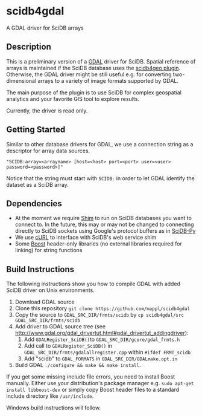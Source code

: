 # scidb4gdal
A GDAL driver for SciDB arrays

## Description
This is a preliminary version of a [GDAL](http://www.gdal.org) driver for SciDB. Spatial reference of arrays is maintained if the SciDB database uses the [scidb4geo plugin](https://github.com/mappl/scidb4geo).
Otherwise, the GDAL driver might be still useful e.g. for converting two-dimensional arrays to a variety of image formats supported by GDAL. 

The main purpose of the plugin is to use SciDB for complex geospatial analytics and your favorite GIS tool to explore results. 

Currently, the driver is read only.

## Getting Started
Similar to other database drivers for GDAL, we use a connection string as a descriptor for array data sources. 

`"SCIDB:array=<arrayname> [host=<host> port=<port> user=<user> password=<password>]"`

Notice that the string must start with `SCIDB:` in order to let GDAL identify the dataset as a SciDB array.



## Dependencies
- At the moment we require [Shim](https://github.com/Paradigm4/shim) to run on SciDB databases you want to connect to. In the future, this may or may not be changed to connecting directly to SciDB sockets using Google's protocol buffers as in [SciDB-Py](https://github.com/Paradigm4/SciDB-Py)
- We use [cURL](http://curl.haxx.se/) to interface with SciDB's web service shim
- Some [Boost](http://www.boost.org) header-only libraries (no external libraries required for linking) for string functions




## Build Instructions
The following instructions show you how to compile GDAL with added SciDB driver on Unix environments.

1. Download GDAL source
2. Clone this repository `git clone https://github.com/mappl/scidb4gdal` 
3. Copy the source to `GDAL_SRC_DIR/frmts/scidb` by `cp scidb4gdal/src GDAL_SRC_DIR/frmts/scidb`
4. Add driver to GDAL source tree (see http://www.gdal.org/gdal_drivertut.html#gdal_drivertut_addingdriver):
    1. Add `GDALRegister_SciDB()`to `GDAL_SRC_DIR/gcore/gdal_frmts.h`
    2. Add call to `GDALRegister_SciDB()` in `GDAL_SRC_DIR/frmts/gdalallregister.cpp` within `#ifdef FRMT_scidb`
    3. Add "scidb" to `GDAL_FORMATS` in `GDAL_SRC_DIR/GDALmake.opt.in`
5. Build GDAL `./configure && make && make install`. 

If you get some missing include file errors, you need to install Boost manually. Either use your distribution's package manager e.g. `sudo apt-get install libboost-dev` or simply copy Boost header files to a standard include directory like `/usr/include`.

Windows build instructions will follow.
<!--

The following instructions demonstrate how to compile GDAL with added SciDB driver on Windows using Visual Studio.  Detailed information for tweaking windows builds can be found at http://trac.osgeo.org/gdal/wiki/BuildingOnWindows.

We recommend the [OSGeo4W](http://trac.osgeo.org/osgeo4w/) network installer for managing and installing GIS libraries on Windows.
Before you 

1. Do steps 1 to 4 as above.
2. Add a corresponding entry to `EXTRAFLAGS` in `GDAL_SRC_DIR/frmts/makefile.vc`
3. Edit `GDAL_SRC_DIR/nmake.opt` to fit your needs and environment. In particular, you should uncomment references to curl.
4. Open a command line. Depending on the location you want to install GDAL to, do that as administrator
5. 
-->
